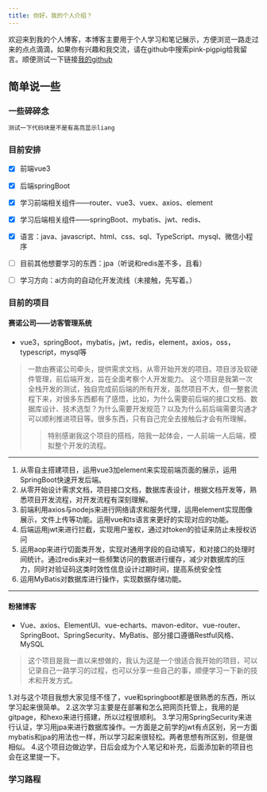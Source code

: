 ```yaml
---
title: 你好，我的个人介绍？
---
```

欢迎来到我的个人博客，本博客主要用于个人学习和笔记展示，方便浏览一路走过来的点点滴滴，如果你有兴趣和我交流，请在github中搜索pink-pigpig给我留言。顺便测试一下链接[我的github](https://github.com/pink-pigpig)

## 简单说一些

### 一些碎碎念

``` bash
测试一下代码块是不是有高亮显示liang
```

### 目前安排
- [x] 前端vue3
- [x] 后端springBoot
- [x] 学习前端相关组件——router、vue3、vuex、axios、element
- [x] 学习后端相关组件——springBoot、mybatis、jwt、redis、
- [x] 语言：java、javascript、html、css、sql、TypeScript、mysql、微信小程序
- [ ] 目前其他想要学习的东西：jpa（听说和redis差不多，且看）
- [ ] 学习方向：ai方向的自动化开发流线（未接触，先写着。）


### 目前的项目
#### 赛诺公司——访客管理系统
- vue3，springBoot，mybatis，jwt，redis，element，axios，oss，typescript，mysql等
>一款由赛诺公司牵头，提供需求文档，从零开始开发的项目。项目涉及软硬件管理，前后端开发，旨在全面考察个人开发能力。
>这个项目是我第一次全栈开发的测试，独自完成前后端的所有开发，虽然项目不大，但一整套流程下来，对很多东西都有了感悟，比如，为什么需要前后端的接口文档、数据库设计、技术选型？为什么需要开发规范？以及为什么前后端需要沟通才可以顺利推进项目等。很多东西，只有自己完全去接触后才会有所理解。
>>特别感谢我这个项目的搭档，陪我一起体会，一人前端一人后端，模拟整个开发的流程。
---
1. 从零自主搭建项目，运用vue3加element来实现前端页面的展示，运用SpringBoot快速开发后端。
2. 从零开始设计需求文档，项目接口文档，数据库表设计，根据文档开发等，熟悉项目开发流程，对开发流程有深刻理解。
3. 前端利用axios与nodejs来进行网络请求和服务代理，运用element实现图像展示，文件上传等功能。运用vue和ts语言来更好的实现对应的功能。
4. 后端运用jwt来进行拦截，实现用户鉴权，通过对token的验证来防止未授权访问
5. 运用aop来进行切面类开发，实现对通用字段的自动填写，和对接口的处理时间统计。通过redis来对一些频繁访问的数据进行缓存，减少对数据库的压力，同时对验证码这类时效性信息设计过期时间，提高系统安全性
6. 运用MyBatis对数据库进行操作，实现数据存储功能。
---
#### 粉猪博客
- Vue、axios、ElementUI、vue-echarts、mavon-editor、vue-router、SpringBoot、SpringSecurity、MyBatis、部分接口遵循Restful风格、MySQL

>这个项目是我一直以来想做的，我认为这是一个很适合我开始的项目，可以记录自己一路学习的过程，也可以分享一些自己的事，顺便学习一下新的技术和开发方式。

1.对与这个项目我想大家见怪不怪了，vue和springboot都是很熟悉的东西，所以学习起来很简单。
2.这次学习主要是在部署和怎么把网页托管上，我用的是gitpage，和hexo来进行搭建，所以过程很顺利。
3.学习用SpringSecurity来进行认证，学习用jpa来进行数据库操作。一方面是之前学的jwt有点区别，另一方面mybatis和jpa的用法也一样，所以学习起来很轻松。两者思想有所区别，但是很相似。
4.这个项目边做边学，日后会成为个人笔记和补充，后面添加新的项目也会在这里提一下。

### 学习路程



